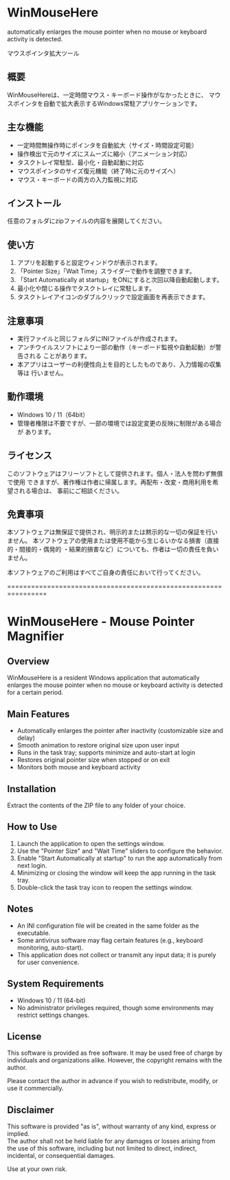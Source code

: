 # WinMouseHere
automatically enlarges the  mouse pointer when no mouse or keyboard activity is detected.

マウスポインタ拡大ツール

## 概要
WinMouseHereは、一定時間マウス・キーボード操作がなかったときに、
マウスポインタを自動で拡大表示するWindows常駐アプリケーションです。

## 主な機能
* 一定時間無操作時にポインタを自動拡大（サイズ・時間設定可能）
* 操作検出で元のサイズにスムーズに縮小（アニメーション対応）
* タスクトレイ常駐型、最小化・自動起動に対応
* マウスポインタのサイズ復元機能（終了時に元のサイズへ）
* マウス・キーボードの両方の入力監視に対応

## インストール
任意のフォルダにzipファイルの内容を展開してください。


## 使い方
1. アプリを起動すると設定ウィンドウが表示されます。
2. 「Pointer Size」「Wait Time」スライダーで動作を調整できます。
3. 「Start Automatically at startup」をONにすると次回以降自動起動します。
4. 最小化や閉じる操作でタスクトレイに常駐します。
5. タスクトレイアイコンのダブルクリックで設定画面を再表示できます。

## 注意事項
* 実行ファイルと同じフォルダにINIファイルが作成されます。
* アンチウイルスソフトにより一部の動作（キーボード監視や自動起動）が警告される
   ことがあります。
* 本アプリはユーザーの利便性向上を目的としたものであり、入力情報の収集等は
   行いません。

## 動作環境
* Windows 10 / 11（64bit）
* 管理者権限は不要ですが、一部の環境では設定変更の反映に制限がある場合が
   あります。

## ライセンス
このソフトウェアはフリーソフトとして提供されます。個人・法人を問わず無償で使用
できますが、著作権は作者に帰属します。再配布・改変・商用利用を希望される場合は、
事前にご相談ください。

## 免責事項
本ソフトウェアは無保証で提供され、明示的または黙示的な一切の保証を行いません。
本ソフトウェアの使用または使用不能から生じるいかなる損害（直接的・間接的・偶発的
・結果的損害など）についても、作者は一切の責任を負いません。

本ソフトウェアのご利用はすべてご自身の責任において行ってください。


================================================================


# WinMouseHere - Mouse Pointer Magnifier

## Overview
WinMouseHere is a resident Windows application that automatically enlarges the 
mouse pointer when no mouse or keyboard activity is detected for a certain 
period. 

## Main Features
- Automatically enlarges the pointer after inactivity 
  (customizable size and delay)
- Smooth animation to restore original size upon user input
- Runs in the task tray; supports minimize and auto-start at login
- Restores original pointer size when stopped or on exit
- Monitors both mouse and keyboard activity

## Installation
Extract the contents of the ZIP file to any folder of your choice.

## How to Use
1. Launch the application to open the settings window.
2. Use the "Pointer Size" and "Wait Time" sliders to configure the behavior.
3. Enable "Start Automatically at startup" to run the app automatically from 
   next login.
4. Minimizing or closing the window will keep the app running in the task tray.
5. Double-click the task tray icon to reopen the settings window.

## Notes
- An INI configuration file will be created in the same folder as the executable.
- Some antivirus software may flag certain features 
  (e.g., keyboard monitoring, auto-start).
- This application does not collect or transmit any input data; it is purely 
  for user convenience.

## System Requirements
- Windows 10 / 11 (64-bit)
- No administrator privileges required, though some environments may restrict 
  settings changes.

## License
This software is provided as free software. It may be used free of charge by 
individuals and organizations alike. However, the copyright remains with the 
author.

Please contact the author in advance if you wish to redistribute, modify, or 
use it commercially.

## Disclaimer
This software is provided "as is", without warranty of any kind, express or 
implied.  
The author shall not be held liable for any damages or losses arising from the 
use of this software, including but not limited to direct, indirect, 
incidental, or consequential damages.

Use at your own risk.
